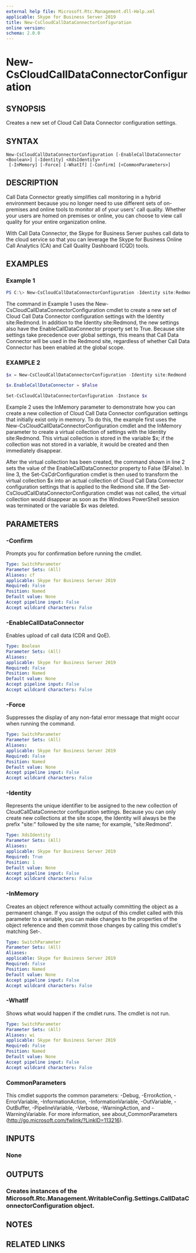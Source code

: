 ```yaml
---
external help file: Microsoft.Rtc.Management.dll-Help.xml
applicable: Skype for Business Server 2019
title: New-CsCloudCallDataConnectorConfiguration
online version:
schema: 2.0.0
---
```


# New-CsCloudCallDataConnectorConfiguration

## SYNOPSIS
Creates a new set of Cloud Call Data Connector configuration settings.

## SYNTAX

```
New-CsCloudCallDataConnectorConfiguration [-EnableCallDataConnector <Boolean>] [-Identity] <XdsIdentity>
 [-InMemory] [-Force] [-WhatIf] [-Confirm] [<CommonParameters>]
```

## DESCRIPTION
Call Data Connector greatly simplifies call monitoring in a hybrid environment because you no longer need to use different sets of on-premises and online tools to monitor all of your users' call quality. Whether your users are homed on premises or online, you can choose to view call quality for your entire organization online.

With Call Data Connector, the Skype for Business Server pushes call data to the cloud service so that you can leverage the Skype for Business Online Call Analytics (CA) and Call Quality Dashboard (CQD) tools.

## EXAMPLES

### Example 1
```powershell
PS C:\> New-CsCloudCallDataConnectorConfiguration -Identity site:Redmond -EnableCallDataConnector $True
```

The command in Example 1 uses the New-CsCloudCallDataConnectorConfiguration cmdlet to create a new set of Cloud Call Data Connector configuration settings with the Identity site:Redmond. In addition to the Identity site:Redmond, the new settings also have the EnableCallDataConnector property set to True. Because site settings take precedence over global settings, this means that Call Data Connector will be used in the Redmond site, regardless of whether Call Data Connector has been enabled at the global scope.

### EXAMPLE 2
```powershell
$x = New-CsCloudCallDataConnectorConfiguration -Identity site:Redmond -InMemory

$x.EnableCallDataConnector = $False

Set-CsCloudCallDataConnectorConfiguration -Instance $x
```

Example 2 uses the InMemory parameter to demonstrate how you can create a new collection of Cloud Call Data Connector configuration settings that initially exist only in memory.
To do this, the example first uses the New-CsCloudCallDataConnectorConfiguration cmdlet and the InMemory parameter to create a virtual collection of settings with the Identity site:Redmond.
This virtual collection is stored in the variable $x; if the collection was not stored in a variable, it would be created and then immediately disappear.

After the virtual collection has been created, the command shown in line 2 sets the value of the EnableCallDataConnector property to False ($False).
In line 3, the Set-CsCdrConfiguration cmdlet is then used to transform the virtual collection $x into an actual collection of Cloud Call Data Connector configuration settings that is applied to the Redmond site.
If the Set-CsCloudCallDataConnectorConfiguration cmdlet was not called, the virtual collection would disappear as soon as the Windows PowerShell session was terminated or the variable $x was deleted.

## PARAMETERS

### -Confirm
Prompts you for confirmation before running the cmdlet.

```yaml
Type: SwitchParameter
Parameter Sets: (All)
Aliases: cf
applicable: Skype for Business Server 2019
Required: False
Position: Named
Default value: None
Accept pipeline input: False
Accept wildcard characters: False
```

### -EnableCallDataConnector
Enables upload of call data (CDR and QoE).

```yaml
Type: Boolean
Parameter Sets: (All)
Aliases:
applicable: Skype for Business Server 2019
Required: False
Position: Named
Default value: None
Accept pipeline input: False
Accept wildcard characters: False
```

### -Force
Suppresses the display of any non-fatal error message that might occur when running the command.

```yaml
Type: SwitchParameter
Parameter Sets: (All)
Aliases:
applicable: Skype for Business Server 2019
Required: False
Position: Named
Default value: None
Accept pipeline input: False
Accept wildcard characters: False
```

### -Identity
Represents the unique identifier to be assigned to the new collection of CloudCallDataConnector configuration settings. Because you can only create new collections at the site scope, the Identity will always be the prefix "site:" followed by the site name; for example, "site:Redmond".

```yaml
Type: XdsIdentity
Parameter Sets: (All)
Aliases:
applicable: Skype for Business Server 2019
Required: True
Position: 1
Default value: None
Accept pipeline input: False
Accept wildcard characters: False
```

### -InMemory
Creates an object reference without actually committing the object as a permanent change. If you assign the output of this cmdlet called with this parameter to a variable, you can make changes to the properties of the object reference and then commit those changes by calling this cmdlet's matching Set-<cmdlet>.

```yaml
Type: SwitchParameter
Parameter Sets: (All)
Aliases:
applicable: Skype for Business Server 2019
Required: False
Position: Named
Default value: None
Accept pipeline input: False
Accept wildcard characters: False
```

### -WhatIf
Shows what would happen if the cmdlet runs.
The cmdlet is not run.

```yaml
Type: SwitchParameter
Parameter Sets: (All)
Aliases: wi
applicable: Skype for Business Server 2019
Required: False
Position: Named
Default value: None
Accept pipeline input: False
Accept wildcard characters: False
```

### CommonParameters
This cmdlet supports the common parameters: -Debug, -ErrorAction, -ErrorVariable, -InformationAction, -InformationVariable, -OutVariable, -OutBuffer, -PipelineVariable, -Verbose, -WarningAction, and -WarningVariable.
For more information, see about_CommonParameters (http://go.microsoft.com/fwlink/?LinkID=113216).

## INPUTS

### None

## OUTPUTS

### Creates instances of the Microsoft.Rtc.Management.WritableConfig.Settings.CallDataConnectorConfiguration object.

## NOTES

## RELATED LINKS
